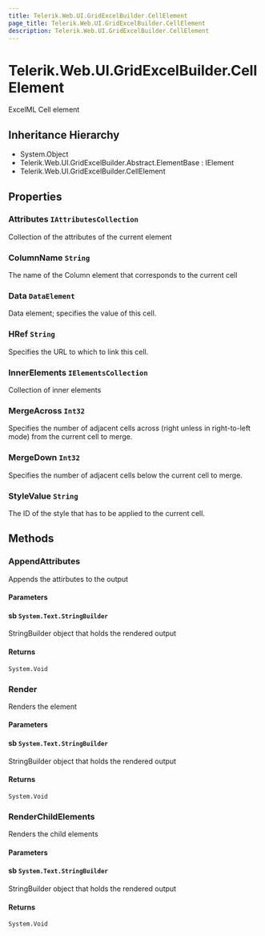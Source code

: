 ```yaml
---
title: Telerik.Web.UI.GridExcelBuilder.CellElement
page_title: Telerik.Web.UI.GridExcelBuilder.CellElement
description: Telerik.Web.UI.GridExcelBuilder.CellElement
---
```


# Telerik.Web.UI.GridExcelBuilder.CellElement

ExcelML Cell element

## Inheritance Hierarchy

* System.Object
* Telerik.Web.UI.GridExcelBuilder.Abstract.ElementBase : IElement
* Telerik.Web.UI.GridExcelBuilder.CellElement

## Properties

###  Attributes `IAttributesCollection`

Collection of the attributes of the current element

###  ColumnName `String`

The name of the Column element that corresponds to the current cell

###  Data `DataElement`

Data element; specifies the value of this cell.

###  HRef `String`

Specifies the URL to which to link this cell.

###  InnerElements `IElementsCollection`

Collection of inner elements

###  MergeAcross `Int32`

Specifies the number of adjacent cells across (right unless in right-to-left mode) from the current cell to merge.

###  MergeDown `Int32`

Specifies the number of adjacent cells below the current cell to merge.

###  StyleValue `String`

The ID of the style that has to be applied to the current cell.

## Methods

###  AppendAttributes

Appends the attirbutes to the output

#### Parameters

#### sb `System.Text.StringBuilder`

StringBuilder object that holds the rendered output

#### Returns

`System.Void` 

###  Render

Renders the element

#### Parameters

#### sb `System.Text.StringBuilder`

StringBuilder object that holds the rendered output

#### Returns

`System.Void` 

###  RenderChildElements

Renders the child elements

#### Parameters

#### sb `System.Text.StringBuilder`

StringBuilder object that holds the rendered output

#### Returns

`System.Void` 

